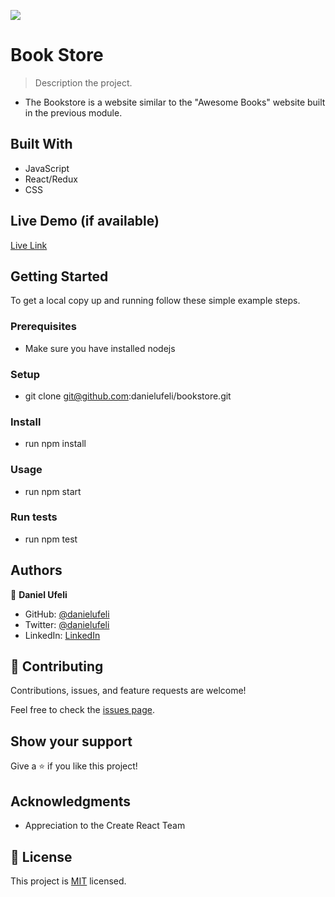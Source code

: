 ![](https://img.shields.io/badge/Microverse-blueviolet)

# Book Store

> Description the project.
- The Bookstore is a website similar to the "Awesome Books" website built in the previous module.

## Built With

- JavaScript
- React/Redux
- CSS

## Live Demo (if available)

[Live Link](https://danielufeli.github.io/book-store-project)

## Getting Started

To get a local copy up and running follow these simple example steps.

### Prerequisites
- Make sure you have installed nodejs

### Setup
- git clone git@github.com:danielufeli/bookstore.git

### Install
- run npm install
### Usage
- run npm start
### Run tests

- run npm test



## Authors

👤 **Daniel Ufeli**

- GitHub: [@danielufeli](https://github.com/danielufeli)
- Twitter: [@danielufeli](https://twitter.com/danielufeli)
- LinkedIn: [LinkedIn](https://www.linkedin.com/in/danielcode)

## 🤝 Contributing

Contributions, issues, and feature requests are welcome!

Feel free to check the [issues page](../../issues/).

## Show your support

Give a ⭐️ if you like this project!

## Acknowledgments

- Appreciation to the Create React Team

## 📝 License

This project is [MIT](./MIT.md) licensed.
